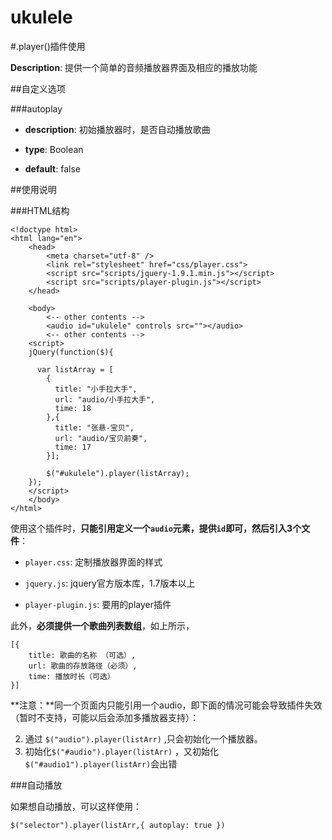 ukulele
=======

#.player()插件使用

**Description**: 提供一个简单的音频播放器界面及相应的播放功能

##自定义选项

###autoplay 

- **description**: 初始播放器时，是否自动播放歌曲

- **type**: Boolean

- **default**: false

##使用说明

###HTML结构

  	<!doctype html>	
	<html lang="en">
		<head>
			<meta charset="utf-8" />		
		  	<link rel="stylesheet" href="css/player.css">
			<script src="scripts/jquery-1.9.1.min.js"></script>
			<script src="scripts/player-plugin.js"></script>
		</head>
	
		<body>
			<-- other contents -->			
			<audio id="ukulele" controls src=""></audio>
			<-- other contents -->
		<script>
		jQuery(function($){
	
		  var listArray = [
		    {
		      title: "小手拉大手",
		      url: "audio/小手拉大手",
		      time: 18
		    },{
		      title: "张悬-宝贝",
		      url: "audio/宝贝前奏",
		      time: 17
		    }];
	
	  		$("#ukulele").player(listArray);
		});
		</script>
		</body>
	</html>

使用这个插件时，**只能引用定义一个`audio`元素，提供`id`即可，然后引入3个文件**：

- `player.css`: 定制播放器界面的样式

- `jquery.js`: jquery官方版本库，1.7版本以上

- `player-plugin.js`: 要用的player插件


此外，**必须提供一个歌曲列表数组**，如上所示，

	[{
		title: 歌曲的名称 （可选）,
		url: 歌曲的存放路径（必须）,
		time: 播放时长（可选）
	}]

**注意：**同一个页面内只能引用一个audio，即下面的情况可能会导致插件失效（暂时不支持，可能以后会添加多播放器支持）： 

2. 通过 `$("audio").player(listArr)` ,只会初始化一个播放器。
3. 初始化`$("#audio").player(listArr)` ，又初始化`$("#audio1").player(listArr)`会出错

###自动播放

如果想自动播放，可以这样使用：
	
	$("selector").player(listArr,{ autoplay: true })
